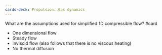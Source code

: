 ```yaml
---
cards-deck: Propulsion::Gas dynamics
---
```



What are the assumptions used for simplified 1D compressible flow?
#card 
- One dimensional flow
- Steady flow
- Inviscid flow (also follows that there is no viscous heating)
- No thermal diffusion


